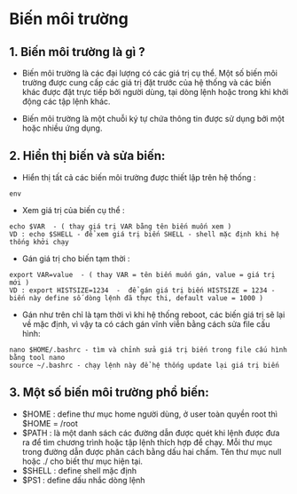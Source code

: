 # Biến môi trường
## 1. Biến môi trường là gì ?
- Biến môi trường là các đại lượng có các giá trị cụ thể. Một số biến môi trường được cung cấp các giá trị đặt trước của hệ thống và các biến khác được đặt trực tiếp bởi người dùng, tại dòng lệnh hoặc trong khi khởi động các tập lệnh khác.

- Biến môi trường là một chuỗi ký tự chứa thông tin được sử dụng bởi một hoặc nhiều ứng dụng.
## 2. Hiển thị biến và sửa biến:
 - Hiển thị tất cả các biến môi trường được thiết lập trên hệ thống : 
 ````
 env
 ````
 - Xem giá trị của biến cụ thể : 
 ````
echo $VAR  - ( thay giá trị VAR bằng tên biến muốn xem ) 
VD : echo $SHELL - để xem giá trị biến SHELL - shell mặc định khi hệ thống khởi chạy 
 ````
 - Gán giá trị cho biến tạm thời : 
 ````
 export VAR=value  - ( thay VAR = tên biến muốn gán, value = giá trị mới ) 
 VD : export HISTSIZE=1234  -  để gán giá trị biến HISTSIZE = 1234 - biến này define số dòng lệnh đã thực thi, default value = 1000 ) 
 ````
 - Gán như trên chỉ là tạm thời vì khi hệ thống reboot, các biến giá trị sẽ lại về mặc định, vì vậy ta có cách gán vĩnh viễn bằng cách sửa file cấu hình: 
 ````
 nano $HOME/.bashrc - tìm và chỉnh sửa giá trị biến trong file cấu hình bằng tool nano
 source ~/.bashrc - chạy lệnh này để hệ thống update lại giá trị biến 
 
 ````
## 3. Một số biến môi trường phổ biến:
- $HOME : define thư mục home người dùng, ở user toàn quyền root thì $HOME = /root
- $PATH : là một danh sách các đường dẫn được quét khi lệnh được đưa ra để tìm chương trình hoặc tập lệnh thích hợp để chạy. Mỗi thư mục trong đường dẫn được phân cách bằng dấu hai chấm. Tên thư mục null hoặc ./ cho biết thư mục hiện tại.
- $SHELL : define shell mặc định 
- $PS1 : define dấu nhắc dòng lệnh 
